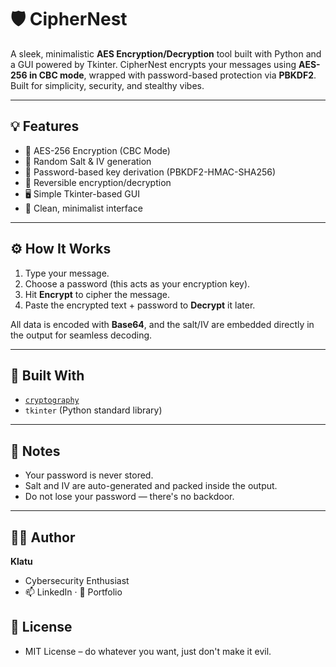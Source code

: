 # 🛡️ CipherNest

A sleek, minimalistic **AES Encryption/Decryption** tool built with Python and a GUI powered by Tkinter. CipherNest encrypts your messages using **AES-256 in CBC mode**, wrapped with password-based protection via **PBKDF2**. Built for simplicity, security, and stealthy vibes.

---

## 💡 Features
- 🔐 AES-256 Encryption (CBC Mode)
- 🧂 Random Salt & IV generation
- 🧪 Password-based key derivation (PBKDF2-HMAC-SHA256)
- 🔁 Reversible encryption/decryption
- 🖥️ Simple Tkinter-based GUI
- 🧼 Clean, minimalist interface

---


## ⚙️ How It Works
1. Type your message.
2. Choose a password (this acts as your encryption key).
3. Hit **Encrypt** to cipher the message.
4. Paste the encrypted text + password to **Decrypt** it later.

All data is encoded with **Base64**, and the salt/IV are embedded directly in the output for seamless decoding.

---

## 🧱 Built With
- [`cryptography`](https://pypi.org/project/cryptography/)
- `tkinter` (Python standard library)

---

## 🧠 Notes
- Your password is never stored.
- Salt and IV are auto-generated and packed inside the output.
- Do not lose your password — there's no backdoor.

---

## 🧑‍💻 Author
**Klatu**
- Cybersecurity Enthusiast 
- 📫 LinkedIn · 💼 Portfolio


## 📜 License
- MIT License – do whatever you want, just don't make it evil.




